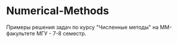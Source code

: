 # Numerical-Methods
Примеры решения задач по курсу "Численные методы" на ММ-факультете МГУ - 7-8 семестр. 
